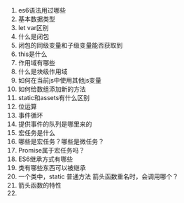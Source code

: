 

1. es6语法用过哪些
2. 基本数据类型
3. let var区别
4. 什么是闭包
5. 闭包的同级变量和子级变量能否获取到
6. this是什么
7. 作用域有哪些
8. 什么是块级作用域
9. 如何在当前js中使用其他js变量
10. 如何给数组添加新的方法
11. static和assets有什么区别
12. 位运算
13. 事件循环
14. 提供事件的队列是哪里来的
15. 宏任务是什么
16. 哪些是宏任务？哪些是微任务？
17. Promise属于宏任务吗？
18. ES6继承方式有哪些
19. 类有哪些东西可以被继承
20. 一个类中，static 普通方法 箭头函数重名时，会调用哪个？
21. 箭头函数的特性
22. 